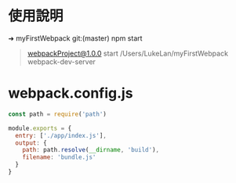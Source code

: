 # 使用說明
➜  myFirstWebpack git:(master) npm start

> webpackProject@1.0.0 start /Users/LukeLan/myFirstWebpack
> webpack-dev-server

# webpack.config.js
``` js 
const path = require('path')

module.exports = {
  entry: ['./app/index.js'],
  output: {
    path: path.resolve(__dirname, 'build'),
    filename: 'bundle.js'
  }
}
```

